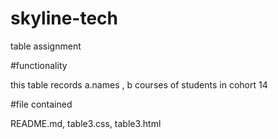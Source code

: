 # skyline-tech


table assignment

#functionality

this table records a.names , b courses of students  in cohort 14


#file contained

README.md, table3.css, table3.html